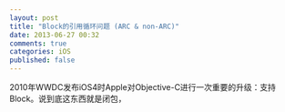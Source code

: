 ```yaml
---
layout: post
title: "Block的引用循环问题 (ARC & non-ARC)"
date: 2013-06-27 00:32
comments: true
categories: iOS
published: false
---
```


2010年WWDC发布iOS4时Apple对Objective-C进行一次重要的升级：支持Block。说到底这东西就是闭包，
